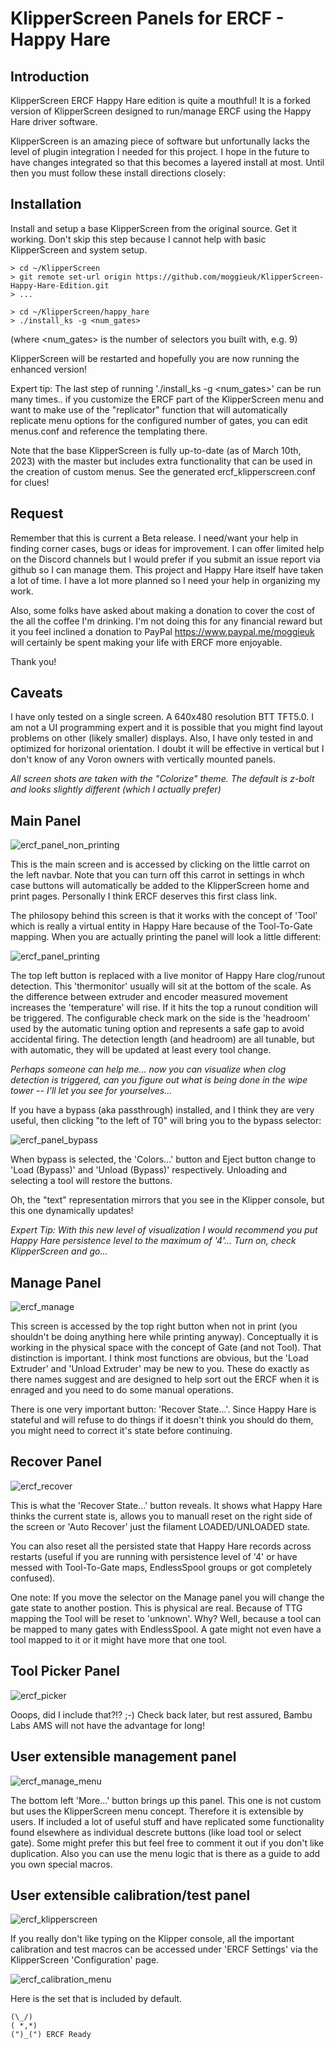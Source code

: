 # KlipperScreen Panels for ERCF - Happy Hare

## Introduction
KlipperScreen ERCF Happy Hare edition is quite a mouthful!  It is a forked version of KlipperScreen designed to run/manage ERCF using the Happy Hare driver software.

KlipperScreen is an amazing piece of software but unfortunally lacks the level of plugin integration I needed for this project.  I hope in the future to have changes integrated so that this becomes a layered install at most.  Until then you must follow these install directions closely:

## Installation
Install and setup a base KlipperScreen from the original source. Get it working. Don't skip this step because I cannot help with basic KlipperScreen and system setup.

    > cd ~/KlipperScreen
    > git remote set-url origin https://github.com/moggieuk/KlipperScreen-Happy-Hare-Edition.git
    > ...
   
    > cd ~/KlipperScreen/happy_hare
    > ./install_ks -g <num_gates>
   
(where <num_gates> is the number of selectors you built with, e.g. 9)
   
KlipperScreen will be restarted and hopefully you are now running the enhanced version!

Expert tip: The last step of running './install_ks -g <num_gates>' can be run many times.. if you customize the ERCF part of the KlipperScreen menu and want to make use of the "replicator" function that will automatically replicate menu options for the configured number of gates, you can edit menus.conf and reference the templating there.

Note that the base KlipperScreen is fully up-to-date (as of March 10th, 2023) with the master but includes extra functionality that can be used in the creation of custom menus.  See the generated ercf_klipperscreen.conf for clues!

## Request
Remember that this is current a Beta release.  I need/want your help in finding corner cases, bugs or ideas for improvement.  I can offer limited help on the Discord channels but I would prefer if you submit an issue report via github so I can manage them.  This project and Happy Hare itself have taken a lot of time. I have a lot more planned so I need your help in organizing my work.

Also, some folks have asked about making a donation to cover the cost of the all the coffee I'm drinking.  I'm not doing this for any financial reward but it you feel inclined a donation to PayPal https://www.paypal.me/moggieuk will certainly be spent making your life with ERCF more enjoyable.

Thank you!

## Caveats
I have only tested on a single screen.  A 640x480 resolution BTT TFT5.0.   I am not a UI programming expert and it is possible that you might find layout problems on other (likely smaller) displays.  Also, I have only tested in and optimized for horizonal orientation.  I doubt it will be effective in vertical but I don't know of any Voron owners with vertically mounted panels. 

*All screen shots are taken with the "Colorize" theme.  The default is z-bolt and looks slightly different (which I actually prefer)*

## Main Panel

![ercf_panel_non_printing](img/ercf/ercf_main.png)

This is the main screen and is accessed by clicking on the little carrot on the left navbar.   Note that you can turn off this carrot in settings in whch case buttons will automatically be added to the KlipperScreen home and print pages.  Personally I think ERCF deserves this first class link.

The philosopy behind this screen is that it works with the concept of 'Tool' which is really a virtual entity in Happy Hare because of the Tool-To-Gate mapping.  When you are actually printing the panel will look a little different:

![ercf_panel_printing](img/ercf/ercf_main_printing.png)

The top left button is replaced with a live monitor of Happy Hare clog/runout detection.  This 'thermonitor' usually will sit at the bottom of the scale.  As the difference between extruder and encoder measured movement increases the 'temperature' will rise.  If it hits the top a runout condition will be triggered.  The configurable check mark on the side is the 'headroom' used by the automatic tuning option and represents a safe gap to avoid accidental firing.  The detection length (and headroom) are all tunable, but with automatic, they will be updated at least every tool change.

_Perhaps someone can help me... now you can visualize when clog detection is triggered, can you figure out what is being done in the wipe tower -- I'll let you see for yourselves..._

If you have a bypass (aka passthrough) installed, and I think they are very useful, then clicking "to the left of T0" will bring you to the bypass selector:

![ercf_panel_bypass](img/ercf/ercf_main_bypass.png)

When bypass is selected, the 'Colors...' button and Eject button change to 'Load (Bypass)' and 'Unload (Bypass)' respectively.  Unloading and selecting a tool will restore the buttons.

Oh, the "text" representation mirrors that you see in the Klipper console, but this one dynamically updates!

_Expert Tip: With this new level of visualization I would recommend you put Happy Hare persistence level to the maximum of '4'...  Turn on, check KlipperScreen and go..._

## Manage Panel

![ercf_manage](img/ercf/ercf_manage.png)

This screen is accessed by the top right button when not in print (you shouldn't be doing anything here while printing anyway).  Conceptually it is working in the physical space with the concept of Gate (and not Tool).  That distinction is important.   I think most functions are obvious, but the 'Load Extruder' and 'Unload Extruder' may be new to you.  These do exactly as there names suggest and are designed to help sort out the ERCF when it is enraged and you need to do some manual operations.

There is one very important button: 'Recover State...'. Since Happy Hare is stateful and will refuse to do things if it doesn't think you should do them, you might need to correct it's state before continuing.

## Recover Panel

![ercf_recover](img/ercf/ercf_recover.png)

This is what the 'Recover State...' button reveals.  It shows what Happy Hare thinks the current state is, allows you to manuall reset on the right side of the screen or 'Auto Recover' just the filament LOADED/UNLOADED state.

You can also reset all the persisted state that Happy Hare records across restarts (useful if you are running with persistence level of '4' or have messed with Tool-To-Gate maps, EndlessSpool groups or got completely confused).

One note: If you move the selector on the Manage panel you will change the gate state to another postion. This is physical are real.  Because of TTG mapping the Tool will be reset to 'unknown'.  Why?  Well, because a tool can be mapped to many gates with EndlessSpool.  A gate might not even have a tool mapped to it or it might have more that one tool.

## Tool Picker Panel

![ercf_picker](img/ercf/ercf_picker.png)

Ooops, did I include that?!? ;-)  Check back later, but rest assured, Bambu Labs AMS will not have the advantage for long!

## User extensible management panel

![ercf_manage_menu](img/ercf/ercf_user_manage_menu.png)

The bottom left 'More...' button brings up this panel.  This one is not custom but uses the KlipperScreen menu concept. Therefore it is extensible by users. If included a lot of useful stuff and have replicated some functionality found elsewhere as individual descrete buttons (like load tool or select gate).  Some might prefer this but feel free to comment it out if you don't like duplication.  Also you can use the menu logic that is there as a guide to add you own special macros.

## User extensible calibration/test panel

![ercf_klipperscreen](img/ercf/klipperscreen_config.png)

If you really don't like typing on the Klipper console, all the important calibration and test macros can be accessed under 'ERCF Settings' via the KlipperScreen 'Configuration' page.

![ercf_calibration_menu](img/ercf/ercf_user_calibration_menu.png)

Here is the set that is included by default.


    (\_/)
    ( *,*)
    (")_(") ERCF Ready
